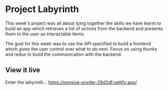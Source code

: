 # Project Labyrinth

This week's project was all about tying together the skills we have learnt to build an app which retrieves a list of actions from the backend and presents them to the user as interactable items.

The goal for this week was to use the API specified to build a frontend which gives the user control over what to do next. Focus on using thunks and redux to build the communication with the backend.

## View it live

Enter the labyrinth...
https://pensive-snyder-29d2df.netlify.app/